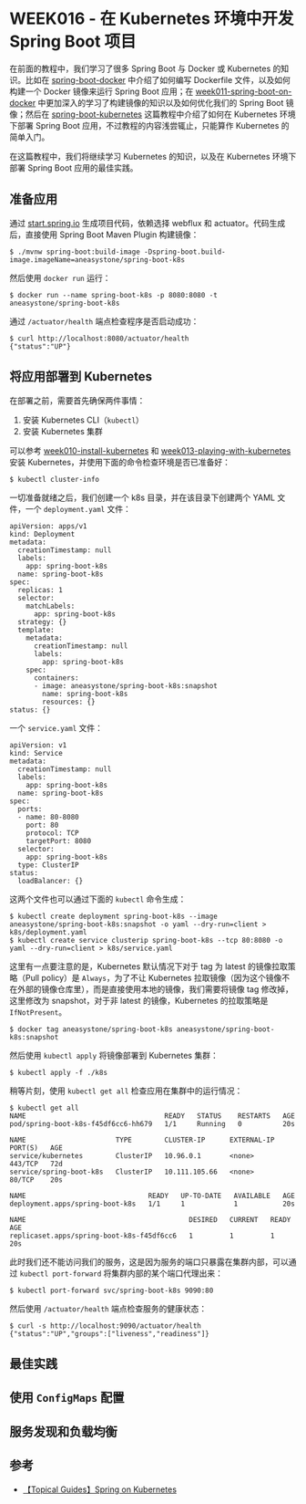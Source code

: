 # WEEK016 - 在 Kubernetes 环境中开发 Spring Boot 项目

在前面的教程中，我们学习了很多 Spring Boot 与 Docker 或 Kubernetes 的知识。比如在 [spring-boot-docker](../week009-spring-guides/guides/gs/spring-boot-docker/README.md) 中介绍了如何编写 Dockerfile 文件，以及如何构建一个 Docker 镜像来运行 Spring Boot 应用；在 [week011-spring-boot-on-docker](../week011-spring-boot-on-docker/README.md) 中更加深入的学习了构建镜像的知识以及如何优化我们的 Spring Boot 镜像；然后在 [spring-boot-kubernetes](../week009-spring-guides/guides/gs/spring-boot-kubernetes/README.md) 这篇教程中介绍了如何在 Kubernetes 环境下部署 Spring Boot 应用，不过教程的内容浅尝辄止，只能算作 Kubernetes 的简单入门。

在这篇教程中，我们将继续学习 Kubernetes 的知识，以及在 Kubernetes 环境下部署 Spring Boot 应用的最佳实践。

## 准备应用

通过 [start.spring.io](https://start.spring.io/) 生成项目代码，依赖选择 webflux 和 actuator。代码生成后，直接使用 Spring Boot Maven Plugin 构建镜像：

```
$ ./mvnw spring-boot:build-image -Dspring-boot.build-image.imageName=aneasystone/spring-boot-k8s
```

然后使用 `docker run` 运行：

```
$ docker run --name spring-boot-k8s -p 8080:8080 -t aneasystone/spring-boot-k8s
```

通过 `/actuator/health` 端点检查程序是否启动成功：

```
$ curl http://localhost:8080/actuator/health
{"status":"UP"}
```

## 将应用部署到 Kubernetes

在部署之前，需要首先确保两件事情：

1. 安装 Kubernetes CLI（`kubectl`）
2. 安装 Kubernetes 集群

可以参考 [week010-install-kubernetes](../week010-install-kubernetes/README.md) 和 [week013-playing-with-kubernetes](../week013-playing-with-kubernetes/README.md) 安装 Kubernetes，并使用下面的命令检查环境是否已准备好：

```
$ kubectl cluster-info
```

一切准备就绪之后，我们创建一个 k8s 目录，并在该目录下创建两个 YAML 文件，一个 `deployment.yaml` 文件：

```
apiVersion: apps/v1
kind: Deployment
metadata:
  creationTimestamp: null
  labels:
    app: spring-boot-k8s
  name: spring-boot-k8s
spec:
  replicas: 1
  selector:
    matchLabels:
      app: spring-boot-k8s
  strategy: {}
  template:
    metadata:
      creationTimestamp: null
      labels:
        app: spring-boot-k8s
    spec:
      containers:
      - image: aneasystone/spring-boot-k8s:snapshot
        name: spring-boot-k8s
        resources: {}
status: {}
```

一个 `service.yaml` 文件：

```
apiVersion: v1
kind: Service
metadata:
  creationTimestamp: null
  labels:
    app: spring-boot-k8s
  name: spring-boot-k8s
spec:
  ports:
  - name: 80-8080
    port: 80
    protocol: TCP
    targetPort: 8080
  selector:
    app: spring-boot-k8s
  type: ClusterIP
status:
  loadBalancer: {}
```

这两个文件也可以通过下面的 `kubectl` 命令生成：

```
$ kubectl create deployment spring-boot-k8s --image aneasystone/spring-boot-k8s:snapshot -o yaml --dry-run=client > k8s/deployment.yaml
$ kubectl create service clusterip spring-boot-k8s --tcp 80:8080 -o yaml --dry-run=client > k8s/service.yaml
```

这里有一点要注意的是，Kubernetes 默认情况下对于 tag 为 latest 的镜像拉取策略（Pull policy）是 `Always`，为了不让 Kubernetes 拉取镜像（因为这个镜像不在外部的镜像仓库里），而是直接使用本地的镜像，我们需要将镜像 tag 修改掉，这里修改为 snapshot，对于非 latest 的镜像，Kubernetes 的拉取策略是 `IfNotPresent`。

```
$ docker tag aneasystone/spring-boot-k8s aneasystone/spring-boot-k8s:snapshot
```

然后使用 `kubectl apply` 将镜像部署到 Kubernetes 集群：

```
$ kubectl apply -f ./k8s
```

稍等片刻，使用 `kubectl get all` 检查应用在集群中的运行情况：

```
$ kubectl get all
NAME                                  READY   STATUS    RESTARTS   AGE
pod/spring-boot-k8s-f45df6cc6-hh679   1/1     Running   0          20s

NAME                      TYPE        CLUSTER-IP      EXTERNAL-IP   PORT(S)   AGE
service/kubernetes        ClusterIP   10.96.0.1       <none>        443/TCP   72d
service/spring-boot-k8s   ClusterIP   10.111.105.66   <none>        80/TCP    20s

NAME                              READY   UP-TO-DATE   AVAILABLE   AGE
deployment.apps/spring-boot-k8s   1/1     1            1           20s

NAME                                        DESIRED   CURRENT   READY   AGE
replicaset.apps/spring-boot-k8s-f45df6cc6   1         1         1       20s
```

此时我们还不能访问我们的服务，这是因为服务的端口只暴露在集群内部，可以通过 `kubectl port-forward` 将集群内部的某个端口代理出来：

```
$ kubectl port-forward svc/spring-boot-k8s 9090:80
```

然后使用 `/actuator/health` 端点检查服务的健康状态：

```
$ curl -s http://localhost:9090/actuator/health
{"status":"UP","groups":["liveness","readiness"]}
```

## 最佳实践

## 使用 `ConfigMaps` 配置

## 服务发现和负载均衡

## 参考

* [【Topical Guides】Spring on Kubernetes](https://spring.io/guides/topicals/spring-on-kubernetes/)
